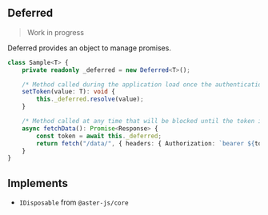 
## Deferred<T>

> Work in progress

Deferred provides an object to manage promises.

```typescript
class Sample<T> {
    private readonly _deferred = new Deferred<T>();

    /* Method called during the application load once the authentication token is available */
    setToken(value: T): void {
        this._deferred.resolve(value);
    }

    /* Method called at any time that will be blocked until the token is set */
    async fetchData(): Promise<Response> {
        const token = await this._deferred;
        return fetch("/data/", { headers: { Authorization: `bearer ${token}` } });
    }
}
```

## Implements

- `IDisposable` from `@aster-js/core`
